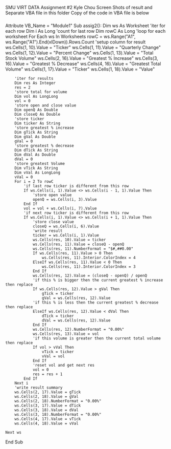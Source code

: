 SMU VIRT DATA Assignment #2
Kyle Chou
Screen Shots of result and Separate VBA file in this folder
Copy of the code in VBA file is below

###
Attribute VB_Name = "Module1"
Sub assig2():
    Dim ws As Worksheet
    'iter for each row
    Dim i As Long
    'count for last row
    Dim rowC As Long
    'loop for each worksheet
    For Each ws In Worksheets
        rowC = ws.Range("A1", ws.Range("A1").End(xlDown)).Rows.Count
        'setup column for result
        ws.Cells(1, 10).Value = "Ticker"
        ws.Cells(1, 11).Value = "Quarterly Change"
        ws.Cells(1, 12).Value = "Percent Change"
        ws.Cells(1, 13).Value = "Total Stock Volume"
        ws.Cells(2, 16).Value = "Greatest % Increase"
        ws.Cells(3, 16).Value = "Greatest % Decrease"
        ws.Cells(4, 16).Value = "Greatest Total Volume"
        ws.Cells(1, 17).Value = "Ticker"
        ws.Cells(1, 18).Value = "Value"
        
        'iter for results
        Dim res As Integer
        res = 2
        'store total for volume
        Dim vol As LongLong
        vol = 0
        'store open and close value
        Dim openQ As Double
        Dim closeQ As Double
        'store ticker
        Dim ticker As String
        'store greatest % increase
        Dim gTick As String
        Dim gVal As Double
        gVal = 0
        'store greatest % decrease
        Dim dTick As String
        Dim dVal As Double
        dVal = 0
        'store greatest Volume
        Dim vTick As String
        Dim vVal As LongLong
        vVal = 0
        For i = 2 To rowC
            'if last row ticker is different from this row
            If ws.Cells(i, 1).Value <> ws.Cells(i - 1, 1).Value Then
                'store open value
                openQ = ws.Cells(i, 3).Value
            End If
            vol = vol + ws.Cells(i, 7).Value
            'if next row ticker is different from this row
            If ws.Cells(i, 1).Value <> ws.Cells(i + 1, 1).Value Then
                'store close value
                closeQ = ws.Cells(i, 6).Value
                'write result
                ticker = ws.Cells(i, 1).Value
                ws.Cells(res, 10).Value = ticker
                ws.Cells(res, 11).Value = closeQ - openQ
                ws.Cells(res, 11).NumberFormat = "$#,##0.00"
                If ws.Cells(res, 11).Value > 0 Then
                    ws.Cells(res, 11).Interior.ColorIndex = 4
                ElseIf ws.Cells(res, 11).Value < 0 Then
                    ws.Cells(res, 11).Interior.ColorIndex = 3
                End If
                ws.Cells(res, 12).Value = (closeQ - openQ) / openQ
                'if this % is bigger then the current greatest % increase then replace
                If ws.Cells(res, 12).Value > gVal Then
                    gTick = ticker
                    gVal = ws.Cells(res, 12).Value
                'if this % is less then the current greatest % decrease then replace
                ElseIf ws.Cells(res, 12).Value < dVal Then
                    dTick = ticker
                    dVal = ws.Cells(res, 12).Value
                End If
                ws.Cells(res, 12).NumberFormat = "0.00%"
                ws.Cells(res, 13).Value = vol
                'if this volume is greater then the current total volume then replace
                If vol > vVal Then
                    vTick = ticker
                    vVal = vol
                End If
                'reset vol and get next res
                vol = 0
                res = res + 1
            End If
        Next i
        'write result summary
        ws.Cells(2, 17).Value = gTick
        ws.Cells(2, 18).Value = gVal
        ws.Cells(2, 18).NumberFormat = "0.00%"
        ws.Cells(3, 17).Value = dTick
        ws.Cells(3, 18).Value = dVal
        ws.Cells(3, 18).NumberFormat = "0.00%"
        ws.Cells(4, 17).Value = vTick
        ws.Cells(4, 18).Value = vVal
        
    Next ws
End Sub
###
